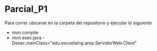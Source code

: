 # Parcial_P1

Para correr ubicarse en la carpeta del repositorio y ejecutar lo siguiente

* mvn compile
* mvn exec:java -Dexec.mainClass="edu.escuelaing.arep.ServidorWeb.Client"

